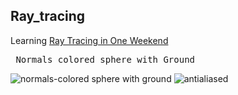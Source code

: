 ## Ray_tracing
Learning [Ray Tracing in One Weekend](https://raytracing.github.io/books/RayTracingInOneWeekend.html#)  

<pre> Normals colored sphere with Ground                               Antialiased Image </pre>   
![normals-colored sphere with ground](https://user-images.githubusercontent.com/26850135/85186868-7146d880-b269-11ea-923d-ff809604f1e9.png) ![antialiased](https://user-images.githubusercontent.com/26850135/85186870-73a93280-b269-11ea-9b29-2817bb14adc3.png)  

